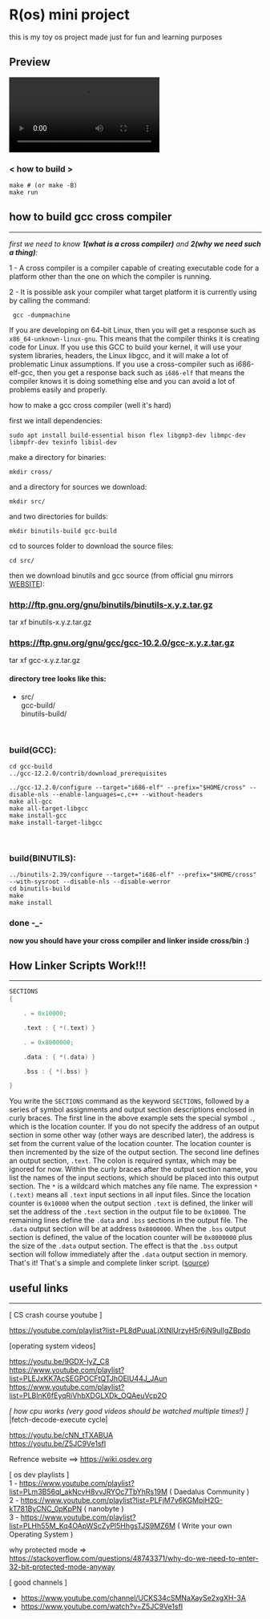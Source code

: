 # R(os) mini project

this is my toy os project made just for fun and learning purposes 

## Preview
<video src="resources/os_preview.webm"></video>


### < how to build >
```shell
make # (or make -B)
make run
```

## how to build gcc cross compiler 
<hr>

*first we need to know **1(what is a cross compiler)** and **2(why we need such a thing)**:*

1 - A cross compiler is a compiler capable of creating executable code for a platform other than the one on which the compiler is running.


2 - It is possible ask your compiler what target platform it is currently using by calling the command: 
```console
 gcc -dumpmachine
```

 If you are developing on 64-bit Linux, then you will get a response such as `x86_64-unknown-linux-gnu`. This means that the compiler thinks it is creating code for Linux. If you use this GCC to build your kernel, it will use your system libraries, headers, the Linux libgcc, and it will make a lot of problematic Linux assumptions. If you use a cross-compiler such as i686-elf-gcc, then you get a response back such as `i686-elf` that means the compiler knows it is doing something else and you can avoid a lot of problems easily and properly. 


how to make a gcc cross compiler (well it's hard)

first we intall dependencies:
```console
sudo apt install build-essential bison flex libgmp3-dev libmpc-dev libmpfr-dev texinfo libisl-dev
```

make a directory for binaries:
```console
mkdir cross/
```

and a directory for sources we download:
```console
mkdir src/
```
and two directories for builds:
```console
mkdir binutils-build gcc-build
```

cd to sources folder to download the source files:
```console
cd src/
```

then we download binutils and gcc source (from official gnu mirrors [WEBSITE](https://ftp.gnu.org/gnu/)): <br>


### http://ftp.gnu.org/gnu/binutils/binutils-x.y.z.tar.gz
tar xf binutils-x.y.z.tar.gz


### https://ftp.gnu.org/gnu/gcc/gcc-10.2.0/gcc-x.y.z.tar.gz
tar xf gcc-x.y.z.tar.gz


#### directory tree looks like this:
* src/ <br>
    gcc-build/ <br>
    binutils-build/ <br>

<br>

### build(GCC):

```console
cd gcc-build
../gcc-12.2.0/contrib/download_prerequisites

../gcc-12.2.0/configure --target="i686-elf" --prefix="$HOME/cross" --disable-nls --enable-languages=c,c++ --without-headers
make all-gcc
make all-target-libgcc
make install-gcc
make install-target-libgcc
```

<br>

### build(BINUTILS):

```console
../binutils-2.39/configure --target="i686-elf" --prefix="$HOME/cross" --with-sysroot --disable-nls --disable-werror
cd binutils-build
make 
make install
```

### done -_-
**now you should have your cross compiler and linker inside cross/bin :)**


## How Linker Scripts Work!!!
<hr>

```c
SECTIONS
{

    . = 0x10000;

    .text : { *(.text) }

    . = 0x8000000;

    .data : { *(.data) }

    .bss : { *(.bss) }

}
```

You write the ` SECTIONS ` command as the keyword ` SECTIONS `, followed by a series of symbol assignments and output section descriptions enclosed in curly braces. The first line in the above example sets the special symbol ` . `, which is the location counter. If you do not specify the address of an output section in some other way (other ways are described later), the address is set from the current value of the location counter. The location counter is then incremented by the size of the output section. The second line defines an output section, ` .text `. The colon is required syntax, which may be ignored for now. Within the curly braces after the output section name, you list the names of the input sections, which should be placed into this output section. The ` * ` is a wildcard which matches any file name. The expression ` *(.text) ` means all ` .text ` input sections in all input files.
Since the location counter is ` 0x10000 ` when the output section ` .text ` is defined, the linker will set the address of the ` .text ` section in the output file to be ` 0x10000 `. The remaining lines define the ` .data ` and ` .bss ` sections in the output file. The ` .data ` output section will be at address ` 0x8000000 `. When the ` .bss ` output section is defined, the value of the location counter will be ` 0x8000000 ` plus the size of the ` .data ` output section. The effect is that the ` .bss ` output section will follow immediately after the ` .data ` output section in memory.
That's it! That's a simple and complete linker script. ([source](https://users.informatik.haw-hamburg.de/~krabat/FH-Labor/gnupro/5_GNUPro_Utilities/c_Using_LD/ldLinker_scripts.html#example)) 


## useful links

<hr>

[ CS crash course youtube ]

https://youtube.com/playlist?list=PL8dPuuaLjXtNlUrzyH5r6jN9ulIgZBpdo


[operating system videos]

https://youtu.be/9GDX-IyZ_C8 <br>
https://www.youtube.com/playlist?list=PLEJxKK7AcSEGPOCFtQTJhOElU44J_JAun <br>
https://www.youtube.com/playlist?list=PLBlnK6fEyqRiVhbXDGLXDk_OQAeuVcp2O

*[ how cpu works (very good videos should be watched multiple times!) ]*<br>
|fetch-decode-execute cycle|

https://youtu.be/cNN_tTXABUA<br>
https://youtu.be/Z5JC9Ve1sfI


Refrence website ==> https://wiki.osdev.org

[ os dev playlists ] <br>
1 - https://www.youtube.com/playlist?list=PLm3B56ql_akNcvH8vvJRYOc7TbYhRs19M ( Daedalus Community )<br>
2 - https://www.youtube.com/playlist?list=PLFjM7v6KGMpiH2G-kT781ByCNC_0pKpPN ( nanobyte )<br>
3 - https://www.youtube.com/playlist?list=PLHh55M_Kq4OApWScZyPl5HhgsTJS9MZ6M ( Write your own Operating System )<br>

why protected mode =>
https://stackoverflow.com/questions/48743371/why-do-we-need-to-enter-32-bit-protected-mode-anyway

[ good channels ]
* https://www.youtube.com/channel/UCKS34cSMNaXaySe2xgXH-3A 
* https://www.youtube.com/watch?v=Z5JC9Ve1sfI